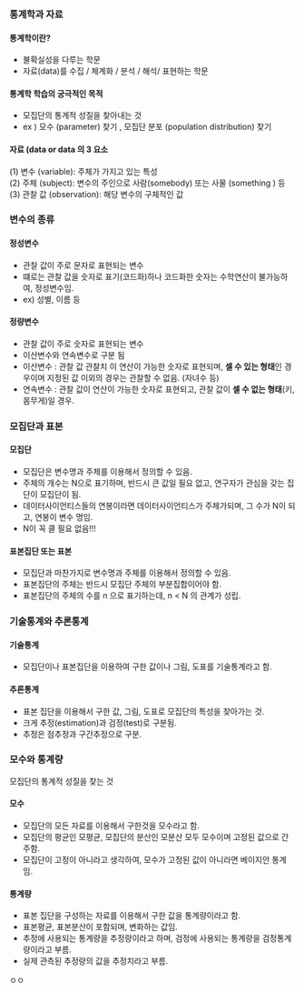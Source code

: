 ### 통계학과 자료
#### 통계학이란?
- 불확실성을 다루는 학문
- 자료(data)를 수집 / 체계화 / 분석 / 해석/ 표현하는 학문
  
#### 통계학 학습의 궁극적인 목적
- 모집단의 통계적 성질을 찾아내는 것
- ex ) 모수 (parameter) 찾기 , 모집단 분포 (population distribution) 찾기
  
#### 자료 (data or data 의 3 요소
(1) 변수 (variable): 주체가 가지고 있는 특성  
(2) 주체 (subject): 변수의 주인으로 사람(somebody) 또는 사물 (something ) 등  
(3) 관찰 값 (observation): 해당 변수의 구체적인 값 

### 변수의 종류
#### 정성변수
- 관찰 값이 주로 문자로 표현되는 변수
- 떄로는 관찰 값을 숫자로 표기(코드화)하나 코드화한 숫자는 수학연산이 불가능하여, 정성변수임.
- ex) 성별, 이름 등
  
#### 정량변수
- 관찰 값이 주로 숫자로 표현되는 변수
- 이산변수와 연속변수로 구분 됨
- 이산변수 : 관찰 값 관찰치 이 연산이 가능한 숫자로 표현되며, **셀 수 있는 형태**인 경우이며 지정된 값 이외의 경우는 관찰할 수 없음. (자녀수 등)
- 연속변수 : 관찰 값이 연산이 가능한 숫자로 표현되고, 관찰 값이 **셀 수 없는 형태**(키, 몸무게)일 경우.

### 모집단과 표본
#### 모집단
- 모집단은 변수명과 주체를 이용해서 정의할 수 있음.
- 주체의 개수는 N으로 표기하며, 반드시 큰 값일 필요 없고, 연구자가 관심을 갖는 집단이 모집단이 됨.
- 데이터사이언티스들의 연봉이라면 데이터사이언티스가 주체가되며, 그 수가 N이 되고, 연봉이 변수 명임. 
- N이 꼭 클 필요 없음!!!
  
#### 표본집단 또는 표본
- 모집단과 마찬가지로 변수명과 주체를 이용해서 정의할 수 있음.
- 표본집단의 주체는 반드시 모집단 주체의 부분집합이어야 함.
- 표본집단의 주체의 수를 n 으로 표기하는데, n < N 의 관계가 성립.

### 기술통계와 추론통계
#### 기술통계
- 모집단이나 표본집단을 이용하여 구한 값이나 그림, 도표를 기술통계라고 함.
#### 추론통계
-  표본 집단을 이용해서 구한 값, 그림, 도표로 모집단의 특성을 찾아가는 것.
-  크게 추정(estimation)과 검정(test)로 구분됨.
-  추정은 점추정과 구간추정으로 구분.

### 모수와 통계량
모집단의 통계적 성질을 찾는 것
#### 모수
- 모집단의 모든 자료를 이용해서 구한것을 모수라고 함.
- 모집단의 평균인 모평균, 모집단의 분산인 모분산 모두 모수이며 고정된 값으로 간주함.
- 모집단이 고정이 아니라고 생각하여, 모수가 고정된 값이 아니라면 베이지안 통계임.
  
#### 통계량
- 표본 집단을 구성하는 자료를 이용해서 구한 값을 통계량이라고 함.
- 표본평균, 표본분산이 포함되며, 변화하는 값임.
- 추정에 사용되는 통계량을 추정량이라고 하며, 검정에 사용되는 통계량을 검정통계량이라고 부름.
- 실제 관측된 추정량의 값을 추정치라고 부름.

ㅇㅇ